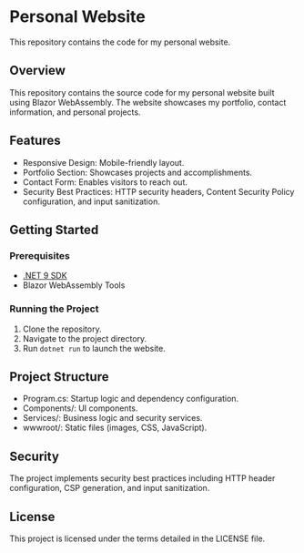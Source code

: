 # Personal Website

This repository contains the code for my personal website.

## Overview
This repository contains the source code for my personal website built using Blazor WebAssembly. The website showcases my portfolio, contact information, and personal projects.

## Features
- Responsive Design: Mobile-friendly layout.
- Portfolio Section: Showcases projects and accomplishments.
- Contact Form: Enables visitors to reach out.
- Security Best Practices: HTTP security headers, Content Security Policy configuration, and input sanitization.

## Getting Started

### Prerequisites
- [.NET 9 SDK](https://dotnet.microsoft.com/download/dotnet/9.0)
- Blazor WebAssembly Tools

### Running the Project
1. Clone the repository.
2. Navigate to the project directory.
3. Run `dotnet run` to launch the website.

## Project Structure
- Program.cs: Startup logic and dependency configuration.
- Components/: UI components.
- Services/: Business logic and security services.
- wwwroot/: Static files (images, CSS, JavaScript).

## Security
The project implements security best practices including HTTP header configuration, CSP generation, and input sanitization.

## License
This project is licensed under the terms detailed in the LICENSE file.
